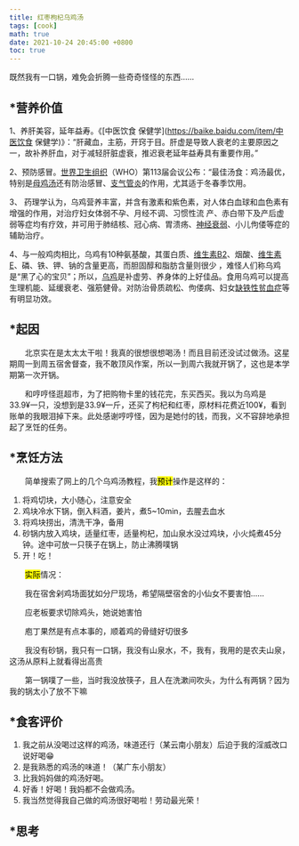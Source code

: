 ```yaml
---
title: 红枣枸杞乌鸡汤
tags: [cook]
math: true
date: 2021-10-24 20:45:00 +0800
toc: true
---
```


既然我有一口锅，难免会折腾一些奇奇怪怪的东西……



## *营养价值

1、养肝美容，延年益寿。《[中医饮食 保健学](https://baike.baidu.com/item/中医饮食 保健学)》：“肝藏血，主筋，开窍于目。肝虚是导致人衰老的主要原因之一，故补养肝血，对于减轻肝脏虚衰，推迟衰老延年益寿具有重要作用。”

2、预防感冒。[世界卫生组织](https://baike.baidu.com/item/世界卫生组织)（WHO）第113届会议公布：“最佳汤食：鸡汤最优，特别是[母鸡汤](https://baike.baidu.com/item/母鸡汤)还有防治感冒、[支气管炎](https://baike.baidu.com/item/支气管炎/982703)的作用，尤其适于冬春季饮用。

3、 药理学认为，乌鸡营养丰富，并含有激素和紫色素，对人体白血球和血色素有增强的作用，对治疗妇女体弱不孕、月经不调、习惯性流 产、赤白带下及产后虚弱等症均有疗效，并可用于肺结核、冠心病、胃溃疡、[神经衰弱](https://baike.baidu.com/item/神经衰弱/870664)、小儿佝偻等症的辅助治疗。

4、与一般鸡肉相比，乌鸡有10种氨基酸，其蛋白质、[维生素B2](https://baike.baidu.com/item/维生素B2/2625885)、烟酸、[维生素E](https://baike.baidu.com/item/维生素E)、磷、铁、钾、钠的含量更高，而胆固醇和脂肪含量则很少 ，难怪人们称乌鸡是“黑了心的宝贝”；所以，[乌鸡](https://baike.baidu.com/item/乌鸡)是补虚劳、养身体的上好佳品。食用乌鸡可以提高生理机能、延缓衰老、强筋健骨。对防治骨质疏松、佝偻病、妇女[缺铁性贫血症](https://baike.baidu.com/item/缺铁性贫血症)等有明显功效。



## *起因

&emsp;&emsp;北京实在是太太太干啦！我真的很想很想喝汤！而且目前还没试过做汤。这星期周一到周五宿舍督查，我不敢顶风作案，所以一到周六我就开锅了，这也是本学期第一次开锅。

&emsp;&emsp;和哼哼怪逛超市，为了把购物卡里的钱花完，东买西买。我以为乌鸡是33.9¥一只，没想到是33.9¥一斤，还买了枸杞和红枣，原材料花费近100¥，看到账单的我眼泪掉下来。此处感谢哼哼怪，因为是她付的钱，而我，义不容辞地承担起了烹饪的任务。



## *烹饪方法

&emsp;&emsp;简单搜索了网上的几个乌鸡汤教程，我<mark>预计</mark>操作是这样的：

1. 将鸡切块，大小随心，注意安全
2. 鸡块冷水下锅，倒入料酒，姜片，煮5~10min，去腥去血水
3. 将鸡块捞出，清洗干净，备用
4. 砂锅内放入鸡块，适量红枣，适量枸杞，加山泉水没过鸡块，小火炖煮45分钟。途中可放一只筷子在锅上，防止沸腾噗锅
5. 开！吃！

&emsp;&emsp;<mark>实际</mark>情况：

&emsp;&emsp;我在宿舍剁鸡场面犹如分尸现场，希望隔壁宿舍的小仙女不要害怕……

&emsp;&emsp;应老板要求切除鸡头，她说她害怕

&emsp;&emsp;庖丁果然是有点本事的，顺着鸡的骨缝好切很多

&emsp;&emsp;我没有砂锅，我只有一口锅，我没有山泉水，不，我有，我用的是农夫山泉，这汤从原料上就看得出高贵

&emsp;&emsp;第一锅噗了一些，当时我没放筷子，且人在洗漱间吹头，为什么有两锅？因为我的锅太小了放不下嘛



## *食客评价

1. 我之前从没喝过这样的鸡汤，味道还行（某云南小朋友）后迫于我的淫威改口说好喝😁
2. 是我熟悉的鸡汤的味道！（某广东小朋友）
3. 比我妈妈做的鸡汤好喝。
4. 好香！好喝！我妈都不会做鸡汤。
5. 我当然觉得我自己做的鸡汤很好喝啦！劳动最光荣！



## *思考








